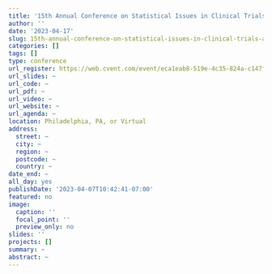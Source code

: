 ```yaml
---
title: '15th Annual Conference on Statistical Issues in Clinical Trials: Advances in Time-to-Event Analyses in Clinical Trials'
author: ''
date: '2023-04-17'
slug: 15th-annual-conference-on-statistical-issues-in-clinical-trials-advances-in-time-to-event-analyses-in-clinical-trials
categories: []
tags: []
type: conference
url_register: https://web.cvent.com/event/eca1eab8-519e-4c35-824a-c147f530a16a/summary
url_slides: ~
url_code: ~
url_pdf: ~
url_video: ~
url_website: ~
url_agenda: ~
location: Philadelphia, PA, or Virtual 
address:
  street: ~
  city: ~
  region: ~
  postcode: ~
  country: ~
date_end: ~
all_day: yes
publishDate: '2023-04-07T10:42:41-07:00'
featured: no
image:
  caption: ''
  focal_point: ''
  preview_only: no
slides: ''
projects: []
summary: ~
abstract: ~
---
```


<!--more-->
